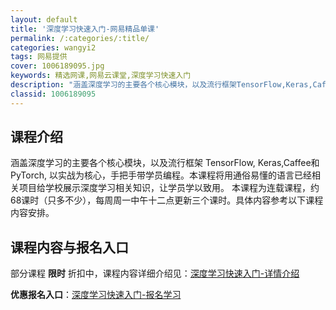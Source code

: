 ```yaml
---
layout: default
title: '深度学习快速入门-网易精品单课'
permalink: /:categories/:title/
categories: wangyi2
tags: 网易提供
cover: 1006189095.jpg
keywords: 精选网课,网易云课堂,深度学习快速入门
description: "涵盖深度学习的主要各个核心模块，以及流行框架TensorFlow,Keras,Caffee和PyTorch,以实战为核心，手把手带学员编程。本课程将用通俗易懂的语言已经相关项目给学校展示深度"
classid: 1006189095
---
```


## 课程介绍

涵盖深度学习的主要各个核心模块，以及流行框架 TensorFlow, Keras,Caffee和PyTorch, 以实战为核心，手把手带学员编程。本课程将用通俗易懂的语言已经相关项目给学校展示深度学习相关知识，让学员学以致用。
本课程为连载课程，约68课时（只多不少），每周周一中午十二点更新三个课时。具体内容参考以下课程内容安排。

## 课程内容与报名入口

部分课程 **限时** 折扣中，课程内容详细介绍见：[深度学习快速入门-详情介绍](https://study.163.com/course/introduction/1006189095.htm?share=1&shareId=1025206652&utm_campaign=share&utm_medium=iphoneShare&utm_source=&utm_u=1025206652)

**优惠报名入口**：[深度学习快速入门-报名学习](https://study.163.com/course/introduction/1006189095.htm?share=1&shareId=1025206652&utm_campaign=share&utm_medium=iphoneShare&utm_source=&utm_u=1025206652)


